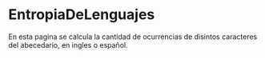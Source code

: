 # EntropiaDeLenguajes

En esta pagina se calcula la cantidad de ocurrencias de disintos caracteres del abecedario, en ingles o español.